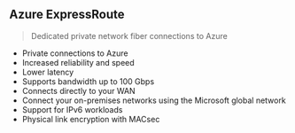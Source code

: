 ## 


## Azure ExpressRoute
> Dedicated private network fiber connections to Azure

- Private connections to Azure
- Increased reliability and speed
- Lower latency
- Supports bandwidth up to 100 Gbps
- Connects directly to your WAN
- Connect your on-premises networks using the Microsoft global network
- Support for IPv6 workloads
- Physical link encryption with MACsec

